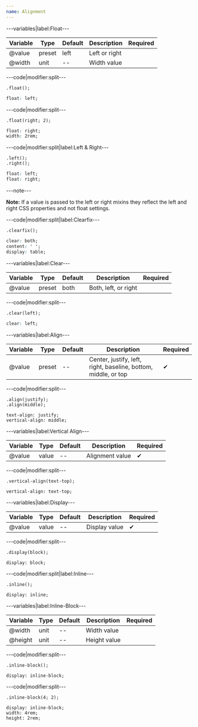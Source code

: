 ```yaml
---
name: Alignment
---
```


---variables|label:Float---

| Variable | Type | Default | Description | Required |
| -- | -- | -- | -- | -- |
| @value | preset | left | Left or right ||
| @width | unit | -- | Width value ||

---code|modifier:split---

```less
.float();
```

```css
float: left;
```

---code|modifier:split---

```less
.float(right; 2);
```

```css
float: right;
width: 2rem;
```

---code|modifier:split|label:Left & Right---

```less
.left();
.right();
```

```css
float: left;
float: right;
```

---note---

**Note:** If a value is passed to the left or right mixins they reflect the left and right CSS properties and not float settings.

---code|modifier:split|label:Clearfix---

```less
.clearfix();
```

```css
clear: both;
content: ' ';
display: table;
```

---variables|label:Clear---

| Variable | Type | Default | Description | Required |
| -- | -- | -- | -- | -- |
| @value | preset | both | Both, left, or right ||

---code|modifier:split---

```less
.clear(left);
```

```css
clear: left;
```

---variables|label:Align---

| Variable | Type | Default | Description | Required |
| -- | -- | -- | -- | -- |
| @value | preset | -- | Center, justify, left, right, baseline, bottom, middle, or top | ✔ |

---code|modifier:split---

```less
.align(justify);
.align(middle);
```

```less
text-align: justify;
vertical-align: middle;
```

---variables|label:Vertical Align---

| Variable | Type | Default | Description | Required |
| -- | -- | -- | -- | -- |
| @value | value | -- | Alignment value | ✔ |

---code|modifier:split---

```less
.vertical-align(text-top);
```

```less
vertical-align: text-top;
```

---variables|label:Display---

| Variable | Type | Default | Description | Required |
| -- | -- | -- | -- | -- |
| @value | value | -- | Display value | ✔ |

---code|modifier:split---

```less
.display(block);
```

```less
display: block;
```

---code|modifier:split|label:Inline---

```less
.inline();
```

```less
display: inline;
```

---variables|label:Inline-Block---

| Variable | Type | Default | Description | Required |
| -- | -- | -- | -- | -- |
| @width | unit | -- | Width value ||
| @height | unit | -- | Height value ||

---code|modifier:split---

```less
.inline-block();
```

```less
display: inline-block;
```

---code|modifier:split---

```less
.inline-block(4; 2);
```

```less
display: inline-block;
width: 4rem;
height: 2rem;
```